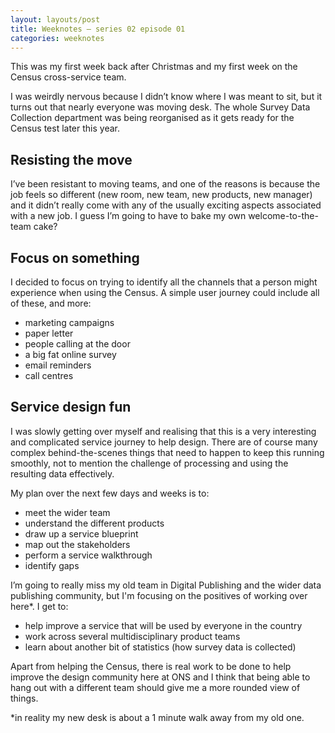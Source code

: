 ```yaml
---
layout: layouts/post
title: Weeknotes – series 02 episode 01
categories: weeknotes
---
```


<p>This was my first week back after Christmas and my first week on the Census cross-service team.</p>

I was weirdly nervous because I didn’t know where I was meant to sit, but it turns out that nearly everyone was moving desk. The whole Survey Data Collection department was being reorganised as it gets ready for the Census test later this year.

## Resisting the move

I’ve been resistant to moving teams, and one of the reasons is because the job feels so different (new room, new team, new products, new manager) and it didn’t really come with any of the usually exciting aspects associated with a new job. I guess I’m going to have to bake my own welcome-to-the-team cake?

## Focus on something

I decided to focus on trying to identify all the channels that a person might experience when using the Census. A simple user journey could include all of these, and more:

- marketing campaigns
- paper letter
- people calling at the door
- a big fat online survey
- email reminders
- call centres

## Service design fun

I was slowly getting over myself and realising that this is a very interesting and complicated service journey to help design. There are of course many complex behind-the-scenes things that need to happen to keep this running smoothly, not to mention the challenge of processing and using the resulting data effectively.

My plan over the next few days and weeks is to:

- meet the wider team
- understand the different products
- draw up a service blueprint
- map out the stakeholders
- perform a service walkthrough
- identify gaps

I’m going to really miss my old team in Digital Publishing and the wider data publishing community, but I'm focusing on the positives of working over here*. I get to:

- help improve a service that will be used by everyone in the country
- work across several multidisciplinary product teams
- learn about another bit of statistics (how survey data is collected)

Apart from helping the Census, there is real work to be done to help improve the design community here at ONS and I think that being able to hang out with a different team should give me a more rounded view of things.

*in reality my new desk is about a 1 minute walk away from my old one.
